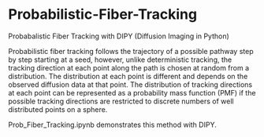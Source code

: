 # Probabilistic-Fiber-Tracking
Probabalistic Fiber Tracking with DIPY (Diffusion Imaging in Python)

Probabilistic fiber tracking follows the trajectory of a possible pathway step by step starting at a seed, however, unlike deterministic tracking, the tracking direction at each point along the path is chosen at random from a distribution. The distribution at each point is different and depends on the observed diffusion data at that point. The distribution of tracking directions at each point can be represented as a probability mass function (PMF) if the possible tracking directions are restricted to discrete numbers of well distributed points on a sphere.

Prob_Fiber_Tracking.ipynb demonstrates this method with DIPY.
